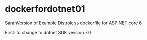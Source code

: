 # dockerfordotnet01
SarahVersion of Example Distroless dockerfile for ASP.NET core 6

First: to change to dotnet SDK version 7.0
